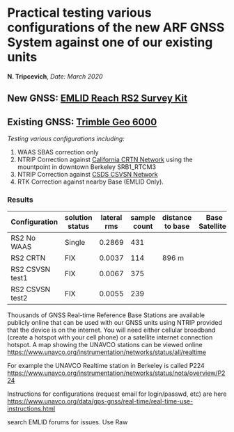 # Practical testing various configurations of the new ARF GNSS System against one of our existing units
**N. Tripcevich**, *Date: March 2020*
## New GNSS: [EMLID Reach RS2 Survey Kit](hhttps://arf.berkeley.edu/equipment/inventory/field/gps/emlid-reach-rs2-gnss-survey-kit)
## Existing GNSS: [Trimble Geo 6000](https://arf.berkeley.edu/equipment/field/gps/trimble-geoxh-6000-gps)

*Testing various configurations including:*
1. WAAS SBAS correction only
2. NTRIP Correction against [California CRTN Network](http://sopac.ucsd.edu/crtn.shtml) using the mountpoint in downtown Berkeley  SRB1_RTCM3
3. NTRIP Correction against [CSDS CSVSN Network](https://www.csdsinc.com/gps-network-services/)
4. RTK Correction against nearby Base (EMLID Only).

### Results
| Configuration   | solution status | lateral rms | sample count | distance to base | Base Satellites |
|-----------------|-----------------|-------------|--------------|------------------|-----------------|
| RS2 No WAAS     | Single          | 0.2869      | 431          |                  |                 |
| RS2 CRTN        | FIX             | 0.0037      | 114          | 896 m            |                 |
| RS2 CSVSN test1 | FIX             | 0.0067      | 375          | 
| RS2 CSVSN test2 | FIX             | 0.0055      | 239          |


Thousands of GNSS Real-time Reference Base Stations are available publicly online that can be used with our GNSS units using NTRIP provided that the device is on the internet. You will need either cellular broadband (create a hotspot with your cell phone) or a satellite internet connection hotspot.
A map showing the UNAVCO stations can be viewed online
https://www.unavco.org/instrumentation/networks/status/all/realtime

For example the UNAVCO Realtime station in Berkeley is called P224
https://www.unavco.org/instrumentation/networks/status/nota/overview/P224

Instructions for configurations (request email for login/passwd, etc) are here
https://www.unavco.org/data/gps-gnss/real-time/real-time-use-instructions.html

search EMLID forums for issues. Use Raw


